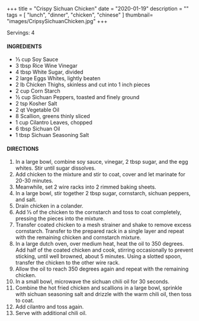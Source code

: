 +++
title = "Crispy Sichuan Chicken"
date = "2020-01-19"
description = ""
tags = [
    "lunch",
    "dinner",
    "chicken",
    "chinese"
]
thumbnail= "images/CripsySichuanChicken.jpg"
+++

Servings: 4 <!--more-->

#### INGREDIENTS 

* ⅓ cup Soy Sauce 
* 3 tbsp Rice Wine Vinegar 
* 4 tbsp White Sugar, divided 
* 2 large Eggs Whites, lightly beaten 
* 2 lb Chicken Thighs, skinless and cut into 1 inch pieces 
* 2 cup Corn Starch
* ½ cup Sichuan Peppers, toasted and finely ground 
* 2 tsp Kosher Salt 
* 2 qt Vegetable Oil 
* 8 Scallion, greens thinly sliced
* 1 cup Cilantro Leaves, chopped 
* 6 tbsp Sichuan Oil 
* 1 tbsp Sichuan Seasoning Salt 


#### DIRECTIONS 
1. In a large bowl, combine soy sauce, vinegar, 2 tbsp sugar, and the egg whites. Stir until sugar dissolves. 
2. Add chicken to the mixture and stir to coat, cover and let marinate for 20-30 minutes.  
3. Meanwhile, set 2 wire racks into 2 rimmed baking sheets. 
4. In a large bowl, stir together 2 tbsp sugar, cornstarch, sichuan peppers, and salt. 
5. Drain chicken in a colander. 
6. Add ⅓ of the chicken to the cornstarch and toss to coat completely, pressing the pieces into the mixture. 
7. Transfer coated chicken to a mesh strainer and shake to remove excess cornstarch. Transfer to the prepared rack in a single layer and repeat with the remaining chicken and cornstarch mixture. 
8. In a large dutch oven, over medium heat, heat the oil to 350 degrees. Add half of the coated chicken and cook, stirring occasionally to prevent sticking, until well browned, about 5 minutes. Using a slotted spoon, transfer the chicken to the other wire rack. 
9. Allow the oil to reach 350 degrees again and repeat with the remaining chicken. 
10. In a small bowl, microwave the sichuan chili oil for 30 seconds.
11. Combine the hot fried chicken and scallions in a large bowl, sprinkle with sichuan seasoning salt and drizzle with the warm chili oil, then toss to coat. 
12. Add cilantro and toss again. 
13. Serve with additional chili oil. 
